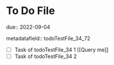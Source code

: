 # To Do File

due:: 2022-09-04

metadatafield:: todoTestFile_34\_72

- [ ] Task of todoTestFile_34 1 [[Query me]]
- [ ] Task of todoTestFile_34 2
